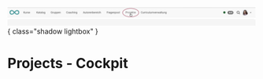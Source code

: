 ![bereiche_projekte_v1_de.png](assets/bereiche_projekte_v1_de.png){ class="shadow lightbox" }

# Projects - Cockpit
  